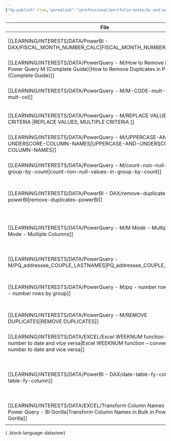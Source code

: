 ```yaml
---
{"dg-publish":true,"permalink":"/professional/portfolio-notes/bi-and-pq-data-tips-and-tricks/","tags":["inbox","Data"],"noteIcon":""}
---
```


| File                                                                                                                                                                          | DATE       | tags                                                                                   |
| ----------------------------------------------------------------------------------------------------------------------------------------------------------------------------- | ---------- | -------------------------------------------------------------------------------------- |
| [[LEARNING/INTERESTS/DATA/PowerBI - DAX/FISCAL_MONTH_NUMBER_CALC\|FISCAL_MONTH_NUMBER_CALC]]                                                                               | 01-13-2024 | <ul><li>Power_bi</li><li>Data</li></ul>                                                |
| [[LEARNING/INTERESTS/DATA/PowerQuery - M/How to Remove Duplicates in Power Query M (Complete Guide)\|How to Remove Duplicates in Power Query M (Complete Guide)]]          | 01-13-2024 | <ul><li>Power_query</li><li>Data</li></ul>                                             |
| [[LEARNING/INTERESTS/DATA/PowerQuery - M/M-CODE-mult-col\|M-CODE-mult-col]]                                                                                                | 01-13-2024 | <ul><li>Power_query</li><li>Data</li></ul>                                             |
| [[LEARNING/INTERESTS/DATA/PowerQuery - M/REPLACE VALUES, MULTIPLE CRITERIA \|REPLACE VALUES, MULTIPLE CRITERIA ]]                                                          | 01-13-2024 | <ul><li>Power_query</li><li>Data</li></ul>                                             |
| [[LEARNING/INTERESTS/DATA/PowerQuery - M/UPPERCASE-AND-UNDERSCORE-COLUMN-NAMES\|UPPERCASE-AND-UNDERSCORE-COLUMN-NAMES]]                                                    | 01-13-2024 | <ul><li>Power_query</li><li>Data</li></ul>                                             |
| [[LEARNING/INTERESTS/DATA/PowerQuery - M/count-non-null-values-in-group-by-count\|count-non-null-values-in-group-by-count]]                                                | 01-13-2024 | <ul><li>Power_query</li><li>Data</li></ul>                                             |
| [[LEARNING/INTERESTS/DATA/PowerBI - DAX/remove-duplicates-powerBI\|remove-duplicates-powerBI]]                                                                             | 01-13-2024 | <ul><li>dax</li><li>Power_bi</li><li>Data</li></ul>                                    |
| [[LEARNING/INTERESTS/DATA/PowerQuery - M/M Mode - Multiple Columns\|M Mode - Multiple Columns]]                                                                            | 01-13-2024 | <ul><li>Data</li><li>m-code</li><li>dax</li><li>Power_query</li></ul>                  |
| [[LEARNING/INTERESTS/DATA/PowerQuery - M/PQ_addressee_COUPLE_LASTNAMES\|PQ_addressee_COUPLE_LASTNAMES]]                                                                    | 01-13-2024 | <ul><li>Power_query</li><li>Data</li></ul>                                             |
| [[LEARNING/INTERESTS/DATA/PowerQuery - M/pq - number rows by group\|pq - number rows by group]]                                                                            | 01-13-2024 | <ul><li>Power_query</li><li>Data</li><li>STP</li></ul>                                 |
| [[LEARNING/INTERESTS/DATA/PowerQuery - M/REMOVE DUPLICATES\|REMOVE DUPLICATES]]                                                                                            | 01-13-2024 | <ul><li>Power_query</li><li>Data</li></ul>                                             |
| [[LEARNING/INTERESTS/DATA/EXCEL/Excel WEEKNUM function – convert week number to date and vice versa\|Excel WEEKNUM function – convert week number to date and vice versa]] | 01-13-2024 | <ul><li>Excel</li><li>Data</li></ul>                                                   |
| [[LEARNING/INTERESTS/DATA/PowerBI - DAX/date-table-fy-column\|date-table-fy-column]]                                                                                       | 01-13-2024 | <ul><li>Power_bi</li><li>Power_query</li><li>m-code</li><li>dax</li><li>Data</li></ul> |
| [[LEARNING/INTERESTS/DATA/EXCEL/Transform Column Names in Bulk in Power Query - BI Gorilla\|Transform Column Names in Bulk in Power Query - BI Gorilla]]                   | 01-13-2024 | <ul><li>Power_query</li><li>Data</li></ul>                                             |

{ .block-language-dataview}

